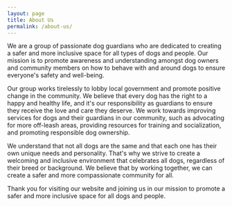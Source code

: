 ```yaml
---
layout: page
title: About Us
permalink: /about-us/
---
```


<amp-img width="600" height="300" layout="responsive" src="../assets/images/20221106_training_session.jpg"></amp-img>

We are a group of passionate dog guardians who are dedicated to creating a safer and more inclusive space for all types of dogs and people. Our mission is to promote awareness and understanding amongst dog owners and community members on how to behave with and around dogs to ensure everyone's safety and well-being.

Our group works tirelessly to lobby local government and promote positive change in the community. We believe that every dog has the right to a happy and healthy life, and it's our responsibility as guardians to ensure they receive the love and care they deserve. We work towards improving services for dogs and their guardians in our community, such as advocating for more off-leash areas, providing resources for training and socialization, and promoting responsible dog ownership.

We understand that not all dogs are the same and that each one has their own unique needs and personality. That's why we strive to create a welcoming and inclusive environment that celebrates all dogs, regardless of their breed or background. We believe that by working together, we can create a safer and more compassionate community for all.

Thank you for visiting our website and joining us in our mission to promote a safer and more inclusive space for all dogs and people.
